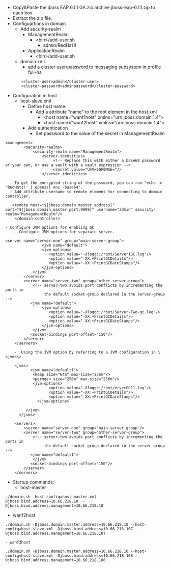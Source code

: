 - Copy&Paste the jboss EAP 6.1.1 GA zip archive jboss-eap-6.1.1.zip to each box. 
- Extract the zip file.
- Configuartions in domain
  - Add security-realm
     -  ManagementRealm
        - \<bin\>/add-user.sh
          - admin/RedHat1!
     -  ApplicationRealm
        - \<bin\>/add-user.sh
  - domain.xml
    - add a cluster user/password to messaging subsystem in profile full-ha
~~~
       <cluster-user>admin</cluster-user>
       <cluster-password>adminpassword</cluster-password>
~~~
- Configuration in host
  - host-slave.xml
    - Define host name. 
      - Add a attribute "name" to the root element in the host.xml 
         - \<host name="wanf1host" xmlns="urn:jboss:domain:1.4"\>
         - \<host name="wanf2host" xmlns="urn:jboss:domain:1.4"\>
    - Add authentication
      - Set password to the value of the secret in ManagementRealm
~~~
<management>
        <security-realms>
            <security-realm name="ManagementRealm">
                <server-identities>
                     <!-- Replace this with either a base64 password of your own, or use a vault with a vault expression -->
                     <secret value="UmVkSGF0MSE="/>
                </server-identities>
~~~
      - To get the encrypted string of the password, you can run "echo -n 'RedHat1!' | openssl enc -base64". 
      - Add attribute username to remote element for connecting to domain controller.
~~~
   <remote host="${jboss.domain.master.address}" port="${jboss.domain.master.port:9999}" username="admin" security-realm="ManagementRealm"/>
    </domain-controller>
~~~
    - Configure JVM options for enabling GC
        - Configure JVM options for separate server.
~~~
<server name="server-one" group="main-server-group">
                <jvm name="default">
                <jvm-options>
                   <option value="-Xloggc:/root/Server1GC.log"/>
                   <option value="-XX:+PrintGCDetails"/>
                   <option value="-XX:+PrintGCDateStamps"/>
                </jvm-options>
            </jvm>
        </server>
        <server name="server-two" group="other-server-group">
            <!-- server-two avoids port conflicts by incrementing the ports in
                 the default socket-group declared in the server-group -->
           <jvm name="default">
                <jvm-options>
                   <option value="-Xloggc:/root/Server-Two-gc.log"/>
                   <option value="-XX:+PrintGCDetails"/>
                   <option value="-XX:+PrintGCDateStamps"/>
                </jvm-options>
            </jvm>
           <socket-bindings port-offset="150"/>
        </server>
    </servers>
~~~
        -  Using the JVM option by referring to a JVM configuration in \<jvms\>
~~~
    <jvms>
           <jvm name="default1">
            <heap size="64m" max-size="256m"/>
            <permgen size="256m" max-size="256m"/>
            <jvm-options>
                   <option value="-Xloggc:/root/erverGC11.log"/>
                   <option value="-XX:+PrintGCDetails"/>
                   <option value="-XX:+PrintGCDateStamps"/>
              </jvm-options>

         </jvm>
      </jvms>

    <servers>
        <server name="server-one" group="main-server-group"/>
        <server name="server-two" group="other-server-group">
            <!-- server-two avoids port conflicts by incrementing the ports in
                 the default socket-group declared in the server-group -->
           <jvm name="default1">
            </jvm>
           <socket-bindings port-offset="150"/>
        </server>
    </servers>
~~~
- Startup commands:
   - host-master
~~~
./domain.sh -host-config=host-master.xml -Djboss.bind.address=10.66.218.10  -Djboss.bind.address.management=10.66.218.10
~~~
   - wanf2host
~~~
./domain.sh -Djboss.domain.master.address=10.66.218.10 --host-config=host-slave.xml -Djboss.bind.address=10.66.218.107 -Djboss.bind.address.management=10.66.218.107
~~~
    - wanf3host
~~~
./domain.sh -Djboss.domain.master.address=10.66.218.10 --host-config=host-slave.xml -Djboss.bind.address=10.66.218.108 -Djboss.bind.address.management=10.66.218.108
~~~